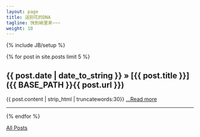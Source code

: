 ```yaml
---
layout: page
title: 送别花的DNA
tagline: 快到碗里来~~~
weight: 10
---
```

{% include JB/setup %}

{% for post in site.posts limit 5 %}
## {{ post.date | date_to_string }} &raquo; [{{ post.title }}]({{ BASE_PATH }}{{ post.url }})

<div class="entry-content">
{{ post.content | strip_html | truncatewords:30}}
<a href="{{ BASE_PATH }}{{ post.url }}">...Read more</a>
</div>


---
{% endfor %}
<p>
    <a class="btn btn-primary btn-large" href="{{ BASE_PATH }}{{ site.JB.archive_path }}">
	All Posts
    </a>
</p>
